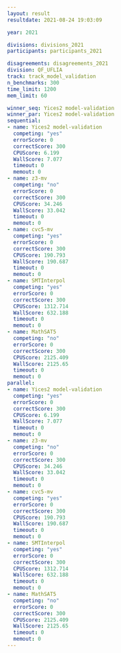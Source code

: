 ```yaml
---
layout: result
resultdate: 2021-08-24 19:03:09

year: 2021

divisions: divisions_2021
participants: participants_2021

disagreements: disagreements_2021
division: QF_UFLIA
track: track_model_validation
n_benchmarks: 300
time_limit: 1200
mem_limit: 60

winner_seq: Yices2 model-validation
winner_par: Yices2 model-validation
sequential:
- name: Yices2 model-validation
  competing: "yes"
  errorScore: 0
  correctScore: 300
  CPUScore: 6.199
  WallScore: 7.077
  timeout: 0
  memout: 0
- name: z3-mv
  competing: "no"
  errorScore: 0
  correctScore: 300
  CPUScore: 34.246
  WallScore: 33.042
  timeout: 0
  memout: 0
- name: cvc5-mv
  competing: "yes"
  errorScore: 0
  correctScore: 300
  CPUScore: 190.793
  WallScore: 190.687
  timeout: 0
  memout: 0
- name: SMTInterpol
  competing: "yes"
  errorScore: 0
  correctScore: 300
  CPUScore: 1312.714
  WallScore: 632.188
  timeout: 0
  memout: 0
- name: MathSAT5
  competing: "no"
  errorScore: 0
  correctScore: 300
  CPUScore: 2125.409
  WallScore: 2125.65
  timeout: 0
  memout: 0
parallel:
- name: Yices2 model-validation
  competing: "yes"
  errorScore: 0
  correctScore: 300
  CPUScore: 6.199
  WallScore: 7.077
  timeout: 0
  memout: 0
- name: z3-mv
  competing: "no"
  errorScore: 0
  correctScore: 300
  CPUScore: 34.246
  WallScore: 33.042
  timeout: 0
  memout: 0
- name: cvc5-mv
  competing: "yes"
  errorScore: 0
  correctScore: 300
  CPUScore: 190.793
  WallScore: 190.687
  timeout: 0
  memout: 0
- name: SMTInterpol
  competing: "yes"
  errorScore: 0
  correctScore: 300
  CPUScore: 1312.714
  WallScore: 632.188
  timeout: 0
  memout: 0
- name: MathSAT5
  competing: "no"
  errorScore: 0
  correctScore: 300
  CPUScore: 2125.409
  WallScore: 2125.65
  timeout: 0
  memout: 0
---
```

